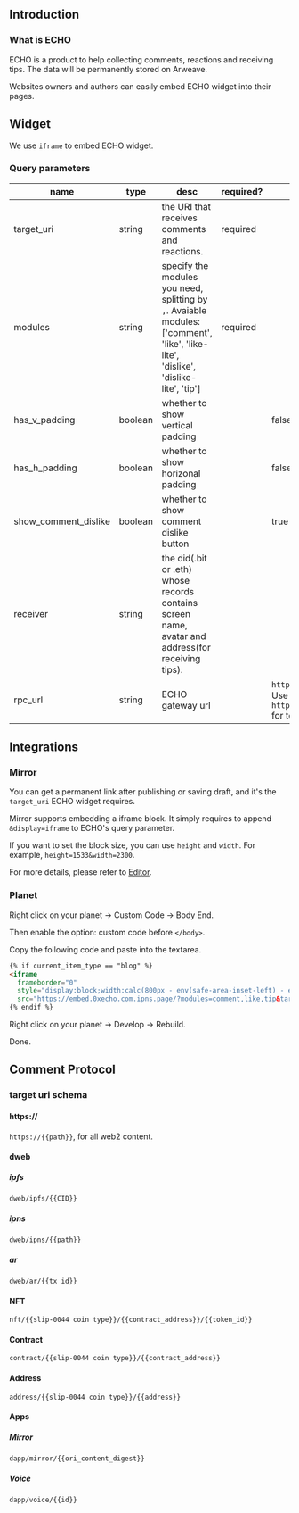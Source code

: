 ## Introduction

### What is ECHO

ECHO is a product to help collecting comments, reactions and receiving tips. The data will be permanently stored on Arweave.

Websites owners and authors can easily embed ECHO widget into their pages.

## Widget


We use `iframe` to embed ECHO widget.

### Query parameters

| name  |  type | desc | required?  | default  |  
|---|---|---|---|---|
| target_uri  | string  | the URI that receives comments and reactions. | required  |   |   |
| modules | string | specify the modules you need, splitting by `,`. Avaiable modules: ['comment', 'like', 'like-lite', 'dislike', 'dislike-lite', 'tip'] | required | | |
| has_v_padding | boolean | whether to show vertical padding  |  |false |   
| has_h_padding  | boolean  | whether to show horizonal padding  |  | false  |   
| show_comment_dislike | boolean | whether to show comment dislike button |  | true | 
| receiver | string | the did(.bit or .eth) whose records contains screen name, avatar and address(for receiving tips). |  | |
| rpc_url | string | ECHO gateway url  | | `https://node1.0xecho.com`. Use `https://sandbox.0xecho.com` for test purpose.|


## Integrations
### Mirror

You can get a permanent link after publishing or saving draft, and it's the `target_uri` ECHO widget requires.

Mirror supports embedding a iframe block. It simply requires to append `&display=iframe` to ECHO's query parameter.

If you want to set the block size, you can use `height` and `width`. For example, `height=1533&width=2300`.

For more details, please refer to [Editor](https://mirror.xyz/dashboard/guide/editor).

### Planet

Right click on your planet ->  Custom Code -> Body End.

Then enable the option: custom code before `</body>`.

Copy the following code and paste into the textarea.

  ``` html
  {% if current_item_type == "blog" %}
  <iframe 
    frameborder="0"
    style="display:block;width:calc(800px - env(safe-area-inset-left) - env(safe-area-inset-left));height:600px;margin: 0 auto;"
    src="https://embed.0xecho.com.ipns.page/?modules=comment,like,tip&target_uri=dweb/ipns/{{ planet_ipns }}/{{ article.id }}&receiver=0xecho.bit"></iframe>
  {% endif %}
  ```

Right click on your planet -> Develop -> Rebuild.

Done.

## Comment Protocol

### target uri schema

#### https:// 

`https://{{path}}`, for all web2 content.

#### dweb

##### ipfs

`dweb/ipfs/{{CID}}`

##### ipns

`dweb/ipns/{{path}}`

##### ar

`dweb/ar/{{tx id}}`

#### NFT

`nft/{{slip-0044 coin type}}/{{contract_address}}/{{token_id}}`

#### Contract

`contract/{{slip-0044 coin type}}/{{contract_address}}`

#### Address

`address/{{slip-0044 coin type}}/{{address}}`

#### Apps

##### Mirror

`dapp/mirror/{{ori_content_digest}}`

##### Voice

`dapp/voice/{{id}}`
